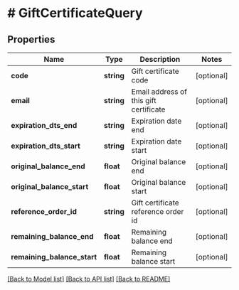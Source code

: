# # GiftCertificateQuery

## Properties

Name | Type | Description | Notes
------------ | ------------- | ------------- | -------------
**code** | **string** | Gift certificate code | [optional]
**email** | **string** | Email address of this gift certificate | [optional]
**expiration_dts_end** | **string** | Expiration date end | [optional]
**expiration_dts_start** | **string** | Expiration date start | [optional]
**original_balance_end** | **float** | Original balance end | [optional]
**original_balance_start** | **float** | Original balance start | [optional]
**reference_order_id** | **string** | Gift certificate reference order id | [optional]
**remaining_balance_end** | **float** | Remaining balance end | [optional]
**remaining_balance_start** | **float** | Remaining balance start | [optional]

[[Back to Model list]](../../README.md#models) [[Back to API list]](../../README.md#endpoints) [[Back to README]](../../README.md)
